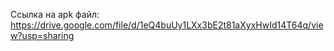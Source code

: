 Ссылка на apk файл:
https://drive.google.com/file/d/1eQ4buUy1LXx3bE2t81aXyxHwId14T64q/view?usp=sharing
